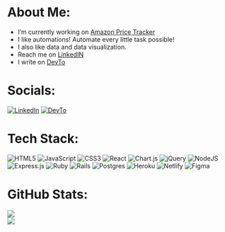 # About Me:
-  I’m currently working on [Amazon Price Tracker](https://github.com/samleungskl/amazon-price-tracker-v2) 
-  I like automations! Automate every little task possible!
-  I also like data and data visualization.
-  Reach me on [LinkedIN](https://linkedin.com/in/samleungskl)
-  I write on [DevTo](https://dev.to/samleungskl)


# Socials:
[![LinkedIn](https://img.shields.io/badge/linkedin-%231E77B5.svg?&style=for-the-badge&logo=linkedin&logoColor=white)](https://linkedin.com/in/samleungskl) 
[![DevTo](https://img.shields.io/badge/dev.to-%2308090A.svg?&style=for-the-badge&logo=dev.to&logoColor=white)](https://dev.to/samleungskl)

# Tech Stack:
![HTML5](https://img.shields.io/badge/html5-%23E34F26.svg?style=for-the-badge&logo=html5&logoColor=white) ![JavaScript](https://img.shields.io/badge/javascript-%23323330.svg?style=for-the-badge&logo=javascript&logoColor=%23F7DF1E)  ![CSS3](https://img.shields.io/badge/css3-%231572B6.svg?style=for-the-badge&logo=css3&logoColor=white) ![React](https://img.shields.io/badge/react-%2320232a.svg?style=for-the-badge&logo=react&logoColor=%2361DAFB) ![Chart.js](https://img.shields.io/badge/chart.js-F5788D.svg?style=for-the-badge&logo=chart.js&logoColor=white) ![jQuery](https://img.shields.io/badge/jquery-%230769AD.svg?style=for-the-badge&logo=jquery&logoColor=white) ![NodeJS](https://img.shields.io/badge/node.js-6DA55F?style=for-the-badge&logo=node.js&logoColor=white) ![Express.js](https://img.shields.io/badge/express.js-%23404d59.svg?style=for-the-badge&logo=express&logoColor=%2361DAFB) ![Ruby](https://img.shields.io/badge/ruby-%23CC342D.svg?style=for-the-badge&logo=ruby&logoColor=white) ![Rails](https://img.shields.io/badge/rails-%23CC0000.svg?style=for-the-badge&logo=ruby-on-rails&logoColor=white) ![Postgres](https://img.shields.io/badge/postgres-%23316192.svg?style=for-the-badge&logo=postgresql&logoColor=white) ![Heroku](https://img.shields.io/badge/heroku-%23430098.svg?style=for-the-badge&logo=heroku&logoColor=white) ![Netlify](https://img.shields.io/badge/netlify-%23000000.svg?style=for-the-badge&logo=netlify&logoColor=#00C7B7) ![Figma](https://img.shields.io/badge/figma-%23F24E1E.svg?style=for-the-badge&logo=figma&logoColor=white) 
# GitHub Stats:
![](https://github-readme-stats.vercel.app/api?username=samleungskl&theme=dark&hide_border=true&include_all_commits=false&count_private=false)<br/>
![](https://github-readme-streak-stats.herokuapp.com/?user=samleungskl&theme=dark&hide_border=true)<br/>
